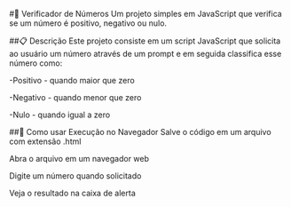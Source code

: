 #🔢 Verificador de Números
Um projeto simples em JavaScript que verifica se um número é positivo, negativo ou nulo.

##📋 Descrição
Este projeto consiste em um script JavaScript que solicita ao usuário um número através de um prompt e em seguida classifica esse número como:

-Positivo - quando maior que zero

-Negativo - quando menor que zero

-Nulo - quando igual a zero

##🚀 Como usar
Execução no Navegador
Salve o código em um arquivo com extensão .html

Abra o arquivo em um navegador web

Digite um número quando solicitado

Veja o resultado na caixa de alerta
